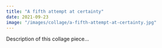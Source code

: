 ```yaml
---
title: "A fifth attempt at certainty"
date: 2021-09-23
image: "/images/collage/a-fifth-attempt-at-certainty.jpg"
---
```


Description of this collage piece...
